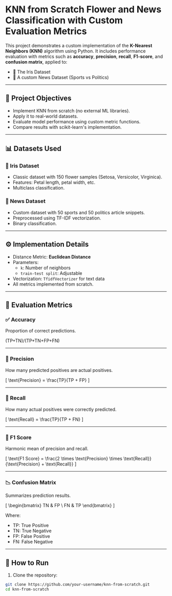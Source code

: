 # KNN from Scratch Flower and News Classification with Custom Evaluation Metrics

This project demonstrates a custom implementation of the **K-Nearest Neighbors (KNN)** algorithm using Python. It includes performance evaluation with metrics such as **accuracy**, **precision**, **recall**, **F1-score**, and **confusion matrix**, applied to:

- 🌸 The Iris Dataset
- 📰 A custom News Dataset (Sports vs Politics)

---

## 📌 Project Objectives

- Implement KNN from scratch (no external ML libraries).
- Apply it to real-world datasets.
- Evaluate model performance using custom metric functions.
- Compare results with scikit-learn's implementation.

---

## 📊 Datasets Used

### 🌸 Iris Dataset
- Classic dataset with 150 flower samples (Setosa, Versicolor, Virginica).
- Features: Petal length, petal width, etc.
- Multiclass classification.

### 📰 News Dataset
- Custom dataset with 50 sports and 50 politics article snippets.
- Preprocessed using TF-IDF vectorization.
- Binary classification.

---

## ⚙️ Implementation Details

- Distance Metric: **Euclidean Distance**
- Parameters:
  - `k`: Number of neighbors
  - `train-test split`: Adjustable
- Vectorization: `TfidfVectorizer` for text data
- All metrics implemented from scratch.

---

## 📏 Evaluation Metrics

### ✅ Accuracy
Proportion of correct predictions.

(TP+TN)/(TP+TN+FP+FN)

---

### 🎯 Precision
How many predicted positives are actual positives.

\[
\text{Precision} = \frac{TP}{TP + FP}
\]

---

### 🔁 Recall
How many actual positives were correctly predicted.

\[
\text{Recall} = \frac{TP}{TP + FN}
\]

---

### 🎯 F1 Score
Harmonic mean of precision and recall.

\[
\text{F1 Score} = \frac{2 \times \text{Precision} \times \text{Recall}}{\text{Precision} + \text{Recall}}
\]

---

### 📉 Confusion Matrix
Summarizes prediction results.

\[
\begin{bmatrix}
TN & FP \\
FN & TP
\end{bmatrix}
\]

Where:
- TP: True Positive
- TN: True Negative
- FP: False Positive
- FN: False Negative

---

## 🚀 How to Run

1. Clone the repository:

```bash
git clone https://github.com/your-username/knn-from-scratch.git
cd knn-from-scratch

